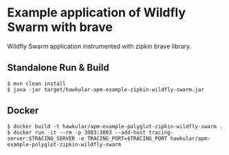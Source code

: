 # Example application of Wildfly Swarm with brave

Wildfly Swarm application instrumented with zipkin brave library.

## Standalone Run & Build
```shell
$ mvn clean install
$ java -jar target/hawkular-apm-example-zipkin-wildfly-swarm.jar
```

## Docker
```shell
$ docker build -t hawkular/apm-example-polyglot-zipkin-wildfly-swarm .
$ docker run -it --rm -p 3003:3003 --add-host tracing-server:$TRACING_SERVER -e TRACING_PORT=$TRACING_PORT hawkular/apm-example-polyglot-zipkin-wildfly-swarm
```
